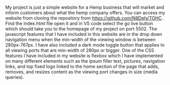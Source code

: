  My project is just a simple website for a Hemp business that will market and inform customers about what the hemp company offers. You can access my website from cloning the repository from https://github.com/N8Dely/TOHC . Find the index.html file open it and in VS code select the go live button which should take you to the homepage of my project on port 5502. The javascript features that I have included in this website are in the drop down navigation menu when the min-width of the viewing window is between 280px-767px. I have also included a dark mode toggle button that applies to all viewing ports that are min-width of 280px or bigger. One of the CSS features I have included in my website is flexbox which I have implemented on many different elements such as the ipsum filler text, pictures, navigation links, and top fixed logo linked to the home section of the page that adds, removes, and resizes content as the viewing port changes in size (media queries).   